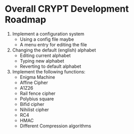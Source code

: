 # Overall CRYPT Development Roadmap
1. Implement a configuration system
    - Using a config file maybe
    - A menu entry for editing the file
2. Changing the default (english) alphabet
    - Editing current alphabet
    - Typing new alphabet
    - Reverting to default alphabet
3. Implement the following functions:
    - Enigma Machine
    - Affine Cipher
    - A1Z26
    - Rail fence cipher
    - Polybius square
    - Bifid cipher
    - Nihilist cipher
    - RC4
    - HMAC
    - Different Compression algorithms
